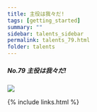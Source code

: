 ```yaml
---
title: 主役は我々だ!
tags: [getting_started]
summary: ""
sidebar: talents_sidebar
permalink: talents_79.html
folder: talents
---
```



##### No.79 主役は我々だ!

![](https://yt3.ggpht.com/ytc/AKedOLTbCtN02EVfFE-YogZWgxCbRLhByR3LD-ACoef0xg=s176-c-k-c0x00ffffff-no-rj)






{% include links.html %}
